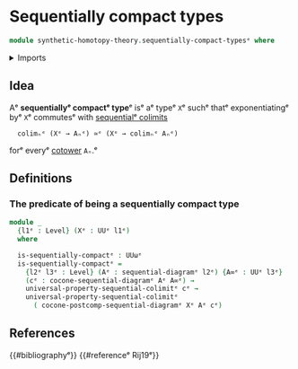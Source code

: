 # Sequentially compact types

```agda
module synthetic-homotopy-theory.sequentially-compact-typesᵉ where
```

<details><summary>Imports</summary>

```agda
open import foundation.propositionsᵉ
open import foundation.universe-levelsᵉ

open import synthetic-homotopy-theory.cocones-under-sequential-diagramsᵉ
open import synthetic-homotopy-theory.sequential-diagramsᵉ
open import synthetic-homotopy-theory.universal-property-sequential-colimitsᵉ
```

</details>

## Idea

Aᵉ **sequentiallyᵉ compactᵉ type**ᵉ isᵉ aᵉ typeᵉ `X`ᵉ suchᵉ thatᵉ exponentiatingᵉ byᵉ `X`ᵉ
commutesᵉ with
[sequentialᵉ colimits](synthetic-homotopy-theory.universal-property-sequential-colimits.mdᵉ)

```text
  colimₙᵉ (Xᵉ → Aₙᵉ) ≃ᵉ (Xᵉ → colimₙᵉ Aₙᵉ)
```

forᵉ everyᵉ [cotower](synthetic-homotopy-theory.sequential-diagrams.mdᵉ) `Aₙ`.ᵉ

## Definitions

### The predicate of being a sequentially compact type

```agda
module _
  {l1ᵉ : Level} (Xᵉ : UUᵉ l1ᵉ)
  where

  is-sequentially-compactᵉ : UUωᵉ
  is-sequentially-compactᵉ =
    {l2ᵉ l3ᵉ : Level} (Aᵉ : sequential-diagramᵉ l2ᵉ) {A∞ᵉ : UUᵉ l3ᵉ}
    (cᵉ : cocone-sequential-diagramᵉ Aᵉ A∞ᵉ) →
    universal-property-sequential-colimitᵉ cᵉ →
    universal-property-sequential-colimitᵉ
      ( cocone-postcomp-sequential-diagramᵉ Xᵉ Aᵉ cᵉ)
```

## References

{{#bibliographyᵉ}} {{#referenceᵉ Rij19ᵉ}}